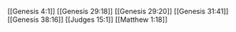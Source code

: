 [[Genesis 4:1]]
[[Genesis 29:18]]
[[Genesis 29:20]]
[[Genesis 31:41]]
[[Genesis 38:16]]
[[Judges 15:1]]
[[Matthew 1:18]]
